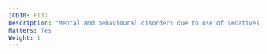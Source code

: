 ```yaml
---
ICD10: F137
Description: "Mental and behavioural disorders due to use of sedatives or hypnotics: Residual and late-onset psychotic disorder"
Matters: Yes
Weight: 1
---
```

